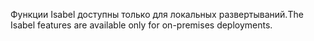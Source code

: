 <span data-ttu-id="c5ad7-101">Функции Isabel доступны только для локальных развертываний.</span><span class="sxs-lookup"><span data-stu-id="c5ad7-101">The Isabel features are available only for on-premises deployments.</span></span>